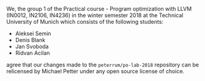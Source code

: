 We, the group 1 of the Practical course - Program optimization with LLVM (IN0012, IN2106, IN4236) in the winter semester 2018 at
the Technical University of Munich which consists of the following students:

  - Aleksei Semin
  - Denis Blank
  - Jan Svoboda
  - Ridvan Acilan

agree that our changes made to the `peterrum/po-lab-2018` repository can be relicensed by Michael Petter under any open source license of choice.

